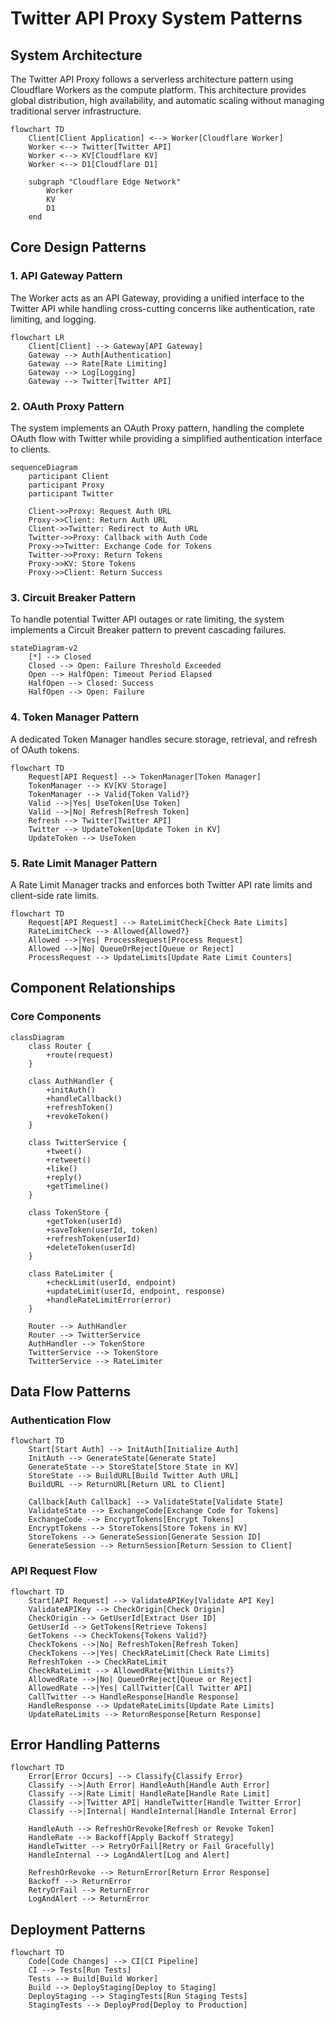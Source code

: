 # Twitter API Proxy System Patterns

## System Architecture

The Twitter API Proxy follows a serverless architecture pattern using Cloudflare Workers as the compute platform. This architecture provides global distribution, high availability, and automatic scaling without managing traditional server infrastructure.

```mermaid
flowchart TD
    Client[Client Application] <--> Worker[Cloudflare Worker]
    Worker <--> Twitter[Twitter API]
    Worker <--> KV[Cloudflare KV]
    Worker <--> D1[Cloudflare D1]
    
    subgraph "Cloudflare Edge Network"
        Worker
        KV
        D1
    end
```

## Core Design Patterns

### 1. API Gateway Pattern

The Worker acts as an API Gateway, providing a unified interface to the Twitter API while handling cross-cutting concerns like authentication, rate limiting, and logging.

```mermaid
flowchart LR
    Client[Client] --> Gateway[API Gateway]
    Gateway --> Auth[Authentication]
    Gateway --> Rate[Rate Limiting]
    Gateway --> Log[Logging]
    Gateway --> Twitter[Twitter API]
```

### 2. OAuth Proxy Pattern

The system implements an OAuth Proxy pattern, handling the complete OAuth flow with Twitter while providing a simplified authentication interface to clients.

```mermaid
sequenceDiagram
    participant Client
    participant Proxy
    participant Twitter
    
    Client->>Proxy: Request Auth URL
    Proxy->>Client: Return Auth URL
    Client->>Twitter: Redirect to Auth URL
    Twitter->>Proxy: Callback with Auth Code
    Proxy->>Twitter: Exchange Code for Tokens
    Twitter->>Proxy: Return Tokens
    Proxy->>KV: Store Tokens
    Proxy->>Client: Return Success
```

### 3. Circuit Breaker Pattern

To handle potential Twitter API outages or rate limiting, the system implements a Circuit Breaker pattern to prevent cascading failures.

```mermaid
stateDiagram-v2
    [*] --> Closed
    Closed --> Open: Failure Threshold Exceeded
    Open --> HalfOpen: Timeout Period Elapsed
    HalfOpen --> Closed: Success
    HalfOpen --> Open: Failure
```

### 4. Token Manager Pattern

A dedicated Token Manager handles secure storage, retrieval, and refresh of OAuth tokens.

```mermaid
flowchart TD
    Request[API Request] --> TokenManager[Token Manager]
    TokenManager --> KV[KV Storage]
    TokenManager --> Valid{Token Valid?}
    Valid -->|Yes| UseToken[Use Token]
    Valid -->|No| Refresh[Refresh Token]
    Refresh --> Twitter[Twitter API]
    Twitter --> UpdateToken[Update Token in KV]
    UpdateToken --> UseToken
```

### 5. Rate Limit Manager Pattern

A Rate Limit Manager tracks and enforces both Twitter API rate limits and client-side rate limits.

```mermaid
flowchart TD
    Request[API Request] --> RateLimitCheck[Check Rate Limits]
    RateLimitCheck --> Allowed{Allowed?}
    Allowed -->|Yes| ProcessRequest[Process Request]
    Allowed -->|No| QueueOrReject[Queue or Reject]
    ProcessRequest --> UpdateLimits[Update Rate Limit Counters]
```

## Component Relationships

### Core Components

```mermaid
classDiagram
    class Router {
        +route(request)
    }
    
    class AuthHandler {
        +initAuth()
        +handleCallback()
        +refreshToken()
        +revokeToken()
    }
    
    class TwitterService {
        +tweet()
        +retweet()
        +like()
        +reply()
        +getTimeline()
    }
    
    class TokenStore {
        +getToken(userId)
        +saveToken(userId, token)
        +refreshToken(userId)
        +deleteToken(userId)
    }
    
    class RateLimiter {
        +checkLimit(userId, endpoint)
        +updateLimit(userId, endpoint, response)
        +handleRateLimitError(error)
    }
    
    Router --> AuthHandler
    Router --> TwitterService
    AuthHandler --> TokenStore
    TwitterService --> TokenStore
    TwitterService --> RateLimiter
```

## Data Flow Patterns

### Authentication Flow

```mermaid
flowchart TD
    Start[Start Auth] --> InitAuth[Initialize Auth]
    InitAuth --> GenerateState[Generate State]
    GenerateState --> StoreState[Store State in KV]
    StoreState --> BuildURL[Build Twitter Auth URL]
    BuildURL --> ReturnURL[Return URL to Client]
    
    Callback[Auth Callback] --> ValidateState[Validate State]
    ValidateState --> ExchangeCode[Exchange Code for Tokens]
    ExchangeCode --> EncryptTokens[Encrypt Tokens]
    EncryptTokens --> StoreTokens[Store Tokens in KV]
    StoreTokens --> GenerateSession[Generate Session ID]
    GenerateSession --> ReturnSession[Return Session to Client]
```

### API Request Flow

```mermaid
flowchart TD
    Start[API Request] --> ValidateAPIKey[Validate API Key]
    ValidateAPIKey --> CheckOrigin[Check Origin]
    CheckOrigin --> GetUserId[Extract User ID]
    GetUserId --> GetTokens[Retrieve Tokens]
    GetTokens --> CheckTokens{Tokens Valid?}
    CheckTokens -->|No| RefreshToken[Refresh Token]
    CheckTokens -->|Yes| CheckRateLimit[Check Rate Limits]
    RefreshToken --> CheckRateLimit
    CheckRateLimit --> AllowedRate{Within Limits?}
    AllowedRate -->|No| QueueOrReject[Queue or Reject]
    AllowedRate -->|Yes| CallTwitter[Call Twitter API]
    CallTwitter --> HandleResponse[Handle Response]
    HandleResponse --> UpdateRateLimits[Update Rate Limits]
    UpdateRateLimits --> ReturnResponse[Return Response]
```

## Error Handling Patterns

```mermaid
flowchart TD
    Error[Error Occurs] --> Classify{Classify Error}
    Classify -->|Auth Error| HandleAuth[Handle Auth Error]
    Classify -->|Rate Limit| HandleRate[Handle Rate Limit]
    Classify -->|Twitter API| HandleTwitter[Handle Twitter Error]
    Classify -->|Internal| HandleInternal[Handle Internal Error]
    
    HandleAuth --> RefreshOrRevoke[Refresh or Revoke Token]
    HandleRate --> Backoff[Apply Backoff Strategy]
    HandleTwitter --> RetryOrFail[Retry or Fail Gracefully]
    HandleInternal --> LogAndAlert[Log and Alert]
    
    RefreshOrRevoke --> ReturnError[Return Error Response]
    Backoff --> ReturnError
    RetryOrFail --> ReturnError
    LogAndAlert --> ReturnError
```

## Deployment Patterns

```mermaid
flowchart TD
    Code[Code Changes] --> CI[CI Pipeline]
    CI --> Tests[Run Tests]
    Tests --> Build[Build Worker]
    Build --> DeployStaging[Deploy to Staging]
    DeployStaging --> StagingTests[Run Staging Tests]
    StagingTests --> DeployProd[Deploy to Production]
```
